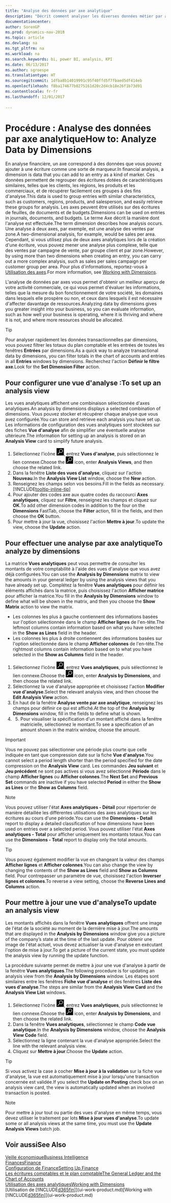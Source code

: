 ```yaml
---
title: "Analyse des données par axe analytique"
description: "Décrit comment analyser les diverses données métier par axe analytique."
documentationcenter: 
author: SorenGP
ms.prod: dynamics-nav-2018
ms.topic: article
ms.devlang: na
ms.tgt_pltfrm: na
ms.workload: na
ms.search.keywords: bi, power BI, analysis, KPI
ms.date: 06/13/2017
ms.author: sgroespe
ms.translationtype: HT
ms.sourcegitcommit: 1dfba8b14019991c95f40ffd5f7fbaed5df414eb
ms.openlocfilehash: f8ba174677b0275161d20c2d4cb18e26f1b73d91
ms.contentlocale: fr-fr
ms.lasthandoff: 12/01/2017

---
```

#  <a name="how-to-analyze-data-by-dimensions"></a><span data-ttu-id="b451b-103">Procédure : Analyse des données par axe analytique</span><span class="sxs-lookup"><span data-stu-id="b451b-103">How to: Analyze Data by Dimensions</span></span>
<span data-ttu-id="b451b-104">En analyse financière, un axe correspond à des données que vous pouvez ajouter à une écriture comme une sorte de marqueur.</span><span class="sxs-lookup"><span data-stu-id="b451b-104">In financial analysis, a dimension is data that you can add to an entry as a kind of marker.</span></span> <span data-ttu-id="b451b-105">Ces données permettent de regrouper des écritures dotées de caractéristiques similaires, telles que les clients, les régions, les produits et les commerciaux, et de récupérer facilement ces groupes à des fins d'analyse.</span><span class="sxs-lookup"><span data-stu-id="b451b-105">This data is used to group entries with similar characteristics, such as customers, regions, products, and salesperson, and easily retrieve these groups for analysis.</span></span> <span data-ttu-id="b451b-106">Les axes peuvent être utilisés sur des écritures de feuilles, de documents et de budgets.</span><span class="sxs-lookup"><span data-stu-id="b451b-106">Dimensions can be used on entries in journals, documents, and budgets.</span></span> <span data-ttu-id="b451b-107">Le terme Axe décrit la manière dont l'analyse est effectuée.</span><span class="sxs-lookup"><span data-stu-id="b451b-107">The term dimension describes how analysis occurs.</span></span> <span data-ttu-id="b451b-108">Une analyse à deux axes, par exemple, est une analyse des ventes par zone.</span><span class="sxs-lookup"><span data-stu-id="b451b-108">A two-dimensional analysis, for example, would be sales per area.</span></span> <span data-ttu-id="b451b-109">Cependant, si vous utilisez plus de deux axes analytiques lors de la création d'une écriture, vous pouvez mener une analyse plus complexe, telle que des ventes par campagne de vente, par groupe client et par zone.</span><span class="sxs-lookup"><span data-stu-id="b451b-109">However, by using more than two dimensions when creating an entry, you can carry out a more complex analysis, such as sales per sales campaign per customer group per area.</span></span> <span data-ttu-id="b451b-110">Pour plus d'informations, reportez-vous à [Utilisation des axes](finance-dimensions.md).</span><span class="sxs-lookup"><span data-stu-id="b451b-110">For more information, see [Working with Dimensions](finance-dimensions.md).</span></span>

<span data-ttu-id="b451b-111">L'analyse de données par axes vous permet d'obtenir un meilleur aperçu de votre activité commerciale, ce qui vous permet d'évaluer les informations, telles que la mesure du bon fonctionnement de votre société, les domaines dans lesquels elle prospère ou non, et ceux dans lesquels il est nécessaire d'affecter davantage de ressources.</span><span class="sxs-lookup"><span data-stu-id="b451b-111">Analyzing data by dimensions gives you greater insight into your business, so you can evaluate information, such as how well your business is operating, where it is thriving and where it is not, and where more resources should be allocated.</span></span>

> [!TIP]
> <span data-ttu-id="b451b-112">Pour analyser rapidement les données transactionnelles par dimensions, vous pouvez filtrer les totaux du plan comptable et les entrées de toutes les fenêtres **Entrées** par dimensions.</span><span class="sxs-lookup"><span data-stu-id="b451b-112">As a quick way to analyze transactional data by dimensions, you can filter totals in the chart of accounts and entries in all **Entries** windows by dimensions.</span></span> <span data-ttu-id="b451b-113">Recherchez l'action **Définir le filtre axe**.</span><span class="sxs-lookup"><span data-stu-id="b451b-113">Look for the **Set Dimension Filter** action.</span></span>

## <a name="to-set-up-an-analysis-view"></a><span data-ttu-id="b451b-114">Pour configurer une vue d'analyse :</span><span class="sxs-lookup"><span data-stu-id="b451b-114">To set up an analysis view</span></span>  
<span data-ttu-id="b451b-115">Les vues analytiques affichent une combinaison sélectionnée d'axes analytiques.</span><span class="sxs-lookup"><span data-stu-id="b451b-115">An analysis by dimensions displays a selected combination of dimensions.</span></span> <span data-ttu-id="b451b-116">Vous pouvez stocker et récupérer chaque analyse que vous avez configurée.</span><span class="sxs-lookup"><span data-stu-id="b451b-116">You can store and retrieve each analysis you have set up.</span></span> <span data-ttu-id="b451b-117">Les informations de configuration des vues analytiques sont stockées sur des fiches **Vue d'analyse** afin de simplifier une éventuelle analyse ultérieure.</span><span class="sxs-lookup"><span data-stu-id="b451b-117">The information for setting up an analysis is stored on an **Analysis View** card to simplify future analysis.</span></span>  

1. <span data-ttu-id="b451b-118">Sélectionnez l'icône ![Page ou état pour la recherche](media/ui-search/search_small.png "Page ou état pour la recherche"), entrez **Vues d'analyse**, puis sélectionnez le lien connexe.</span><span class="sxs-lookup"><span data-stu-id="b451b-118">Choose the ![Search for Page or Report](media/ui-search/search_small.png "Search for Page or Report icon") icon, enter **Analysis Views**, and then choose the related link.</span></span>  
2. <span data-ttu-id="b451b-119">Dans la fenêtre **Liste des vues d'analyse**, cliquez sur l'action **Nouveau**.</span><span class="sxs-lookup"><span data-stu-id="b451b-119">In the **Analysis View List** window, choose the **New** action.</span></span>
3. <span data-ttu-id="b451b-120">Renseignez les champs selon vos besoins.</span><span class="sxs-lookup"><span data-stu-id="b451b-120">Fill in the fields as necessary.</span></span> [!INCLUDE[tooltip-inline-tip](includes/tooltip-inline-tip_md.md)]
4. <span data-ttu-id="b451b-121">Pour ajouter des codes axe aux quatre codes du raccourci **Axes analytiques**, cliquez sur **Filtre**, renseignez les champs et cliquez sur **OK**.</span><span class="sxs-lookup"><span data-stu-id="b451b-121">To add other dimension codes in addition to the four on the **Dimensions** FastTab, choose the **Filter** action, fill in the fields, and then choose the **OK** button.</span></span>  
5. <span data-ttu-id="b451b-122">Pour mettre à jour la vue, choisissez l'action **Mettre à jour**.</span><span class="sxs-lookup"><span data-stu-id="b451b-122">To update the view, choose the **Update** action.</span></span>

## <a name="to-analyze-by-dimensions"></a><span data-ttu-id="b451b-123">Pour effectuer une analyse par axe analytique</span><span class="sxs-lookup"><span data-stu-id="b451b-123">To analyze by dimensions</span></span>
<span data-ttu-id="b451b-124">La matrice **Vues analytiques** peut vous permettre de consulter les montants de votre comptabilité à l'aide des vues d'analyse que vous avez déjà configurées.</span><span class="sxs-lookup"><span data-stu-id="b451b-124">You can use the **Analysis by Dimensions** matrix to view the amounts in your general ledger by using the analysis views that you have already set up.</span></span> <span data-ttu-id="b451b-125">Complétez la fenêtre **Vues analytiques** pour définir les éléments affichés dans la matrice, puis choisissez l'action **Afficher matrice** pour afficher la matrice.</span><span class="sxs-lookup"><span data-stu-id="b451b-125">You fill in the **Analysis by Dimensions** window to define what will be shown in the matrix, and then you choose the **Show Matrix** action to view the matrix.</span></span>  

- <span data-ttu-id="b451b-126">Les colonnes les plus à gauche contiennent des informations basées sur l'option sélectionnée dans le champ **Afficher lignes** de l'en-tête.</span><span class="sxs-lookup"><span data-stu-id="b451b-126">The leftmost columns contain information based on what you have selected in the **Show as Lines** field in the header.</span></span>  
- <span data-ttu-id="b451b-127">Les colonnes les plus à droite contiennent des informations basées sur l'option sélectionnée dans le champ **Afficher colonnes** de l'en-tête.</span><span class="sxs-lookup"><span data-stu-id="b451b-127">The rightmost columns contain information based on to what you have selected in the **Show as Columns** field in the header.</span></span>  

1. <span data-ttu-id="b451b-128">Sélectionnez l'icône ![Page ou état pour la recherche](media/ui-search/search_small.png "Page ou état pour la recherche"), entrez **Vues analytiques**, puis sélectionnez le lien connexe.</span><span class="sxs-lookup"><span data-stu-id="b451b-128">Choose the ![Search for Page or Report](media/ui-search/search_small.png "Search for Page or Report icon") icon, enter **Analysis by Dimensions**, and then choose the related link.</span></span>  
2. <span data-ttu-id="b451b-129">Sélectionnez la vue d'analyse appropriée et choisissez l'action **Modifier vue d'analyse**.</span><span class="sxs-lookup"><span data-stu-id="b451b-129">Select the relevant analysis view,  and then choose the **Edit Analysis View** action.</span></span>
3. <span data-ttu-id="b451b-130">En haut de la fenêtre **Analyse vente par axe analytique**, renseignez les champs pour définir ce qui est affiché.</span><span class="sxs-lookup"><span data-stu-id="b451b-130">At the top of the **Analysis by Dimensions** window, fill in the fields to define what is shown.</span></span>
4. 5. <span data-ttu-id="b451b-131">Pour visualiser la spécification d'un montant affiché dans la fenêtre matricielle, sélectionnez le montant.</span><span class="sxs-lookup"><span data-stu-id="b451b-131">To see a specification of an amount shown in the matrix window, choose the amount.</span></span>  

> [!IMPORTANT]  
>   <span data-ttu-id="b451b-132">Vous ne pouvez pas sélectionner une période plus courte que celle indiquée en tant que compression date sur la fiche **Vue d'analyse**.</span><span class="sxs-lookup"><span data-stu-id="b451b-132">You cannot select a period length shorter than the period specified for the date compression on the **Analysis View** card.</span></span> <span data-ttu-id="b451b-133">Les commandes **Jeu suivant** et **Jeu précédent** ne sont pas actives si vous avez sélectionné **Période** dans le champ **Afficher lignes** ou **Afficher colonnes**.</span><span class="sxs-lookup"><span data-stu-id="b451b-133">The **Next Set** and **Previous Set** commands are inactive if you have selected **Period** in either the **Show as Lines** or the **Show as Columns** field.</span></span>  

> [!NOTE]  
>   <span data-ttu-id="b451b-134">Vous pouvez utiliser l'état **Axes analytiques - Détail** pour répertorier de manière détaillée les différentes utilisations des axes analytiques sur les écritures au cours d'une période.</span><span class="sxs-lookup"><span data-stu-id="b451b-134">You can use the **Dimensions - Detail** report to display a detailed classification of how dimensions have been used on entries over a selected period.</span></span> <span data-ttu-id="b451b-135">Vous pouvez utiliser l'état **Axes analytiques - Total** pour afficher uniquement les montants totaux.</span><span class="sxs-lookup"><span data-stu-id="b451b-135">You can use the **Dimensions - Total** report to display only the total amounts.</span></span>  

> [!TIP]  
>   <span data-ttu-id="b451b-136">Vous pouvez également modifier la vue en changeant la valeur des champs **Afficher lignes** et **Afficher colonnes**.</span><span class="sxs-lookup"><span data-stu-id="b451b-136">You can also change the view by changing the contents of the **Show as Lines** field and **Show as Columns** field.</span></span> <span data-ttu-id="b451b-137">Pour contrepasser un paramètre de vue, choisissez l'action **Inverser lignes et colonnes**.</span><span class="sxs-lookup"><span data-stu-id="b451b-137">To reverse a view setting, choose the **Reverse Lines and Columns** action.</span></span>

## <a name="to-update-an-analysis-view"></a><span data-ttu-id="b451b-138">Pour mettre à jour une vue d'analyse</span><span class="sxs-lookup"><span data-stu-id="b451b-138">To update an analysis view</span></span>  
<span data-ttu-id="b451b-139">Les montants affichés dans la fenêtre **Vues analytiques** offrent une image de l'état de la société au moment de la dernière mise à jour.</span><span class="sxs-lookup"><span data-stu-id="b451b-139">The amounts that are displayed in the **Analysis by Dimensions** window give you a picture of the company’s state at the time of the last update.</span></span> <span data-ttu-id="b451b-140">Pour obtenir une image de l'état actuel, vous devez actualiser la vue d'analyse en exécutant l'option de mise à jour.</span><span class="sxs-lookup"><span data-stu-id="b451b-140">To get a picture of the current state, you must update the analysis view by running the update function.</span></span>

<span data-ttu-id="b451b-141">La procédure suivante permet de mettre à jour une vue d'analyse à partir de la fenêtre **Vues analytiques**.</span><span class="sxs-lookup"><span data-stu-id="b451b-141">The following procedure is for updating an analysis view from the **Analysis by Dimensions** window.</span></span> <span data-ttu-id="b451b-142">Les étapes sont similaires entre les fenêtres **Fiche vue d'analyse** et des fenêtres **Liste des vues d'analyse**.</span><span class="sxs-lookup"><span data-stu-id="b451b-142">The steps are similar from the **Analysis View Card** and the **Analysis View List** windows.</span></span>  

1. <span data-ttu-id="b451b-143">Sélectionnez l'icône ![Page ou état pour la recherche](media/ui-search/search_small.png "Page ou état pour la recherche"), entrez **Vues analytiques**, puis sélectionnez le lien connexe.</span><span class="sxs-lookup"><span data-stu-id="b451b-143">Choose the ![Search for Page or Report](media/ui-search/search_small.png "Search for Page or Report icon") icon, enter **Analysis by Dimensions**, and then choose the related link.</span></span>  
2. <span data-ttu-id="b451b-144">Dans la fenêtre **Vues analytiques**, sélectionnez le champ **Code vue analytique**.</span><span class="sxs-lookup"><span data-stu-id="b451b-144">In the **Analysis by Dimensions** window, choose the **Analysis View Code** field.</span></span>  
3. <span data-ttu-id="b451b-145">Sélectionnez la ligne contenant la vue d'analyse appropriée.</span><span class="sxs-lookup"><span data-stu-id="b451b-145">Select the line with the relevant analysis view.</span></span>  
4. <span data-ttu-id="b451b-146">Cliquez sur **Mettre à jour**.</span><span class="sxs-lookup"><span data-stu-id="b451b-146">Choose the **Update** action.</span></span>  

> [!TIP]  
>   <span data-ttu-id="b451b-147">Si vous activez la case à cocher **Mise à jour à la validation** sur la fiche vue d'analyse, la vue est automatiquement mise à jour lorsqu'une transaction concernée est validée.</span><span class="sxs-lookup"><span data-stu-id="b451b-147">If you select the **Update on Posting** check box on an analysis view card, the view is automatically updated when an involved transaction is posted.</span></span>

> [!NOTE]  
>   <span data-ttu-id="b451b-148">Pour mettre à jour tout ou partie des vues d'analyse en même temps, vous devez utiliser le traitement par lots **Mise à jour vues d'analyse**.</span><span class="sxs-lookup"><span data-stu-id="b451b-148">To update some or all analysis views at the same time, you must use the **Update Analysis Views** batch job.</span></span>  

## <a name="see-also"></a><span data-ttu-id="b451b-149">Voir aussi</span><span class="sxs-lookup"><span data-stu-id="b451b-149">See Also</span></span>
[<span data-ttu-id="b451b-150">Veille économique</span><span class="sxs-lookup"><span data-stu-id="b451b-150">Business Intelligence</span></span>](bi.md)  
[<span data-ttu-id="b451b-151">Finances</span><span class="sxs-lookup"><span data-stu-id="b451b-151">Finance</span></span>](finance.md)  
[<span data-ttu-id="b451b-152">Configuration de Finance</span><span class="sxs-lookup"><span data-stu-id="b451b-152">Setting Up Finance</span></span>](finance-setup-finance.md)  
[<span data-ttu-id="b451b-153">Les écritures comptables et le plan comptable</span><span class="sxs-lookup"><span data-stu-id="b451b-153">The General Ledger and the Chart of Accounts</span></span>](finance-general-ledger.md)  
[<span data-ttu-id="b451b-154">Utilisation des axes analytiques</span><span class="sxs-lookup"><span data-stu-id="b451b-154">Working with Dimensions</span></span>](finance-dimensions.md)  
<span data-ttu-id="b451b-155">[Utilisation de [!INCLUDE[d365fin](includes/d365fin_md.md)]](ui-work-product.md)</span><span class="sxs-lookup"><span data-stu-id="b451b-155">[Working with [!INCLUDE[d365fin](includes/d365fin_md.md)]](ui-work-product.md)</span></span>  

